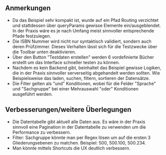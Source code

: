 ## Anmerkungen

- Da das Beispiel sehr kompakt ist, wurde auf ein Pfad Routing verzichtet und stattdessen über queryParams gewisse Elemente ein/ausgeblendet. In der Praxis wäre es je nach Umfang meist sinnvoller entsprechende Pfade festzulegen.
- Die ISBN Nummer wird nicht nur syntaktisch validiert, sondern auch deren Prüfzimmer. Dieses Verhalten lässt sich für die Testzwecke über die Toolbar unten deaktivieren.
- Über den Button "Testdaten erstellen" werden 6 vordefinierte Bücher erstellt um das Interface schneller testen zu können.
- Nachdem es kein Backend gibt, beinhaltet das Beispiel gewisse Logiken, die in der Praxis sinnvoller serverseitig abgehandelt werden sollten. Wie Beispielsweise das laden, suchen, filtern, sortieren der Datensätze.
- Die Filter gelten als "und" Konditionen, wobei für die Felder "Sprache" und "Sachgruppe" bei einer Mehrauswahl "oder" Konditionen ausgeführt werden.

## Verbesserungen/weitere Überlegungen

- Die Datentabelle gibt aktuell alle Daten aus. Es wäre in der Praxis sinnvoll eine Pagination in der Datentabelle zu verwenden um die Performance zu verbessern.
- Filter: Sachgruppe könnte man per Regex lösen um auf die ersten 3 Gliederungsebenen zu matchen. Beispiel: 500, 500.100, 500.234.
- Man könnte mittels Shortcuts die UX deutlich verbessern.
